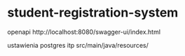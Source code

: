 # student-registration-system

openapi
http://localhost:8080/swagger-ui/index.html

ustawienia postgres itp
src/main/java/resources/